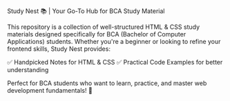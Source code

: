 Study Nest 📚 | Your Go-To Hub for BCA Study Material

This repository is a collection of well-structured HTML & CSS study materials designed specifically for BCA (Bachelor of Computer Applications) students. Whether you're a beginner or looking to refine your frontend skills, Study Nest provides:

✅ Handpicked Notes for HTML & CSS
✅ Practical Code Examples for better understanding

Perfect for BCA students who want to learn, practice, and master web development fundamentals! 🚀
